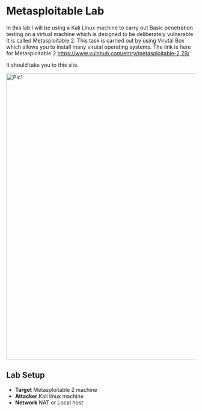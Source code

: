 # Metasploitable Lab
In this lab I will be using a Kali Linux machine to carry out Basic penetration testing on a virtual machine which is designed to be deliberately vulnerable It is called Metasploitable 2.
This task is carried out by using Virutal Box which allows you to install many virutal operating systems.
The link is here for Metasploitable 2
https://www.vulnhub.com/entry/metasploitable-2,29/


It should take you to this site.

<img width="1901" height="762" alt="Pic1" src="https://github.com/user-attachments/assets/9e48dd7b-38a0-43fe-b570-7c85fcfa7431" />


## Lab Setup
- **Target** Metasploitable 2 machine
- **Attacker** Kali linux machine
- **Network** NAT or Local host




